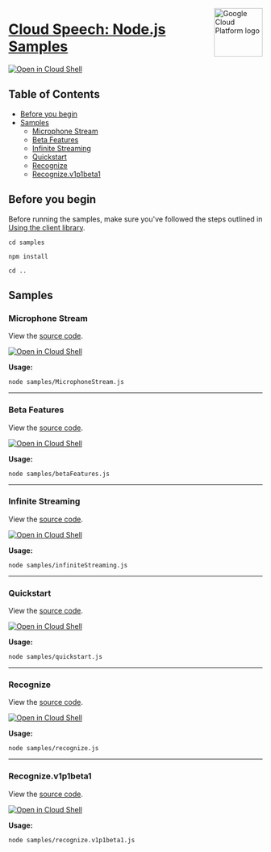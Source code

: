 [//]: # "This README.md file is auto-generated, all changes to this file will be lost."
[//]: # "To regenerate it, use `python -m synthtool`."
<img src="https://avatars2.githubusercontent.com/u/2810941?v=3&s=96" alt="Google Cloud Platform logo" title="Google Cloud Platform" align="right" height="96" width="96"/>

# [Cloud Speech: Node.js Samples](https://github.com/googleapis/nodejs-speech)

[![Open in Cloud Shell][shell_img]][shell_link]



## Table of Contents

* [Before you begin](#before-you-begin)
* [Samples](#samples)
  * [Microphone Stream](#microphone-stream)
  * [Beta Features](#beta-features)
  * [Infinite Streaming](#infinite-streaming)
  * [Quickstart](#quickstart)
  * [Recognize](#recognize)
  * [Recognize.v1p1beta1](#recognize.v1p1beta1)

## Before you begin

Before running the samples, make sure you've followed the steps outlined in
[Using the client library](https://github.com/googleapis/nodejs-speech#using-the-client-library).

`cd samples`

`npm install`

`cd ..`

## Samples



### Microphone Stream

View the [source code](https://github.com/googleapis/nodejs-speech/blob/master/samples/MicrophoneStream.js).

[![Open in Cloud Shell][shell_img]](https://console.cloud.google.com/cloudshell/open?git_repo=https://github.com/googleapis/nodejs-speech&page=editor&open_in_editor=samples/MicrophoneStream.js,samples/README.md)

__Usage:__


`node samples/MicrophoneStream.js`


-----




### Beta Features

View the [source code](https://github.com/googleapis/nodejs-speech/blob/master/samples/betaFeatures.js).

[![Open in Cloud Shell][shell_img]](https://console.cloud.google.com/cloudshell/open?git_repo=https://github.com/googleapis/nodejs-speech&page=editor&open_in_editor=samples/betaFeatures.js,samples/README.md)

__Usage:__


`node samples/betaFeatures.js`


-----




### Infinite Streaming

View the [source code](https://github.com/googleapis/nodejs-speech/blob/master/samples/infiniteStreaming.js).

[![Open in Cloud Shell][shell_img]](https://console.cloud.google.com/cloudshell/open?git_repo=https://github.com/googleapis/nodejs-speech&page=editor&open_in_editor=samples/infiniteStreaming.js,samples/README.md)

__Usage:__


`node samples/infiniteStreaming.js`


-----




### Quickstart

View the [source code](https://github.com/googleapis/nodejs-speech/blob/master/samples/quickstart.js).

[![Open in Cloud Shell][shell_img]](https://console.cloud.google.com/cloudshell/open?git_repo=https://github.com/googleapis/nodejs-speech&page=editor&open_in_editor=samples/quickstart.js,samples/README.md)

__Usage:__


`node samples/quickstart.js`


-----




### Recognize

View the [source code](https://github.com/googleapis/nodejs-speech/blob/master/samples/recognize.js).

[![Open in Cloud Shell][shell_img]](https://console.cloud.google.com/cloudshell/open?git_repo=https://github.com/googleapis/nodejs-speech&page=editor&open_in_editor=samples/recognize.js,samples/README.md)

__Usage:__


`node samples/recognize.js`


-----




### Recognize.v1p1beta1

View the [source code](https://github.com/googleapis/nodejs-speech/blob/master/samples/recognize.v1p1beta1.js).

[![Open in Cloud Shell][shell_img]](https://console.cloud.google.com/cloudshell/open?git_repo=https://github.com/googleapis/nodejs-speech&page=editor&open_in_editor=samples/recognize.v1p1beta1.js,samples/README.md)

__Usage:__


`node samples/recognize.v1p1beta1.js`






[shell_img]: https://gstatic.com/cloudssh/images/open-btn.png
[shell_link]: https://console.cloud.google.com/cloudshell/open?git_repo=https://github.com/googleapis/nodejs-speech&page=editor&open_in_editor=samples/README.md
[product-docs]: https://cloud.google.com/speech-to-text/docs/
